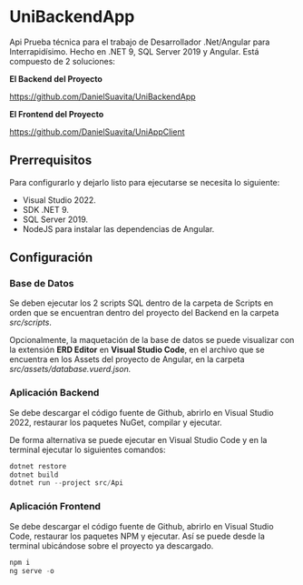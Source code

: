 # UniBackendApp

Api Prueba técnica para el trabajo de Desarrollador .Net/Angular para Interrapidísimo. Hecho en .NET 9, SQL Server 2019 y Angular. Está compuesto de 2 soluciones:

**El Backend del Proyecto**

https://github.com/DanielSuavita/UniBackendApp

**El Frontend del Proyecto**

https://github.com/DanielSuavita/UniAppClient

## Prerrequisitos

Para configurarlo y dejarlo listo para ejecutarse se necesita lo siguiente:

- Visual Studio 2022.
- SDK .NET 9.
- SQL Server 2019.
- NodeJS para instalar las dependencias de Angular.

## Configuración

### Base de Datos

Se deben ejecutar los 2 scripts SQL dentro de la carpeta de Scripts en orden que se encuentran dentro del proyecto del Backend en la carpeta *src/scripts*.

Opcionalmente, la maquetación de la base de datos se puede visualizar con la extensión **ERD Editor** en **Visual Studio Code**, en el archivo que se encuentra en los Assets del proyecto de Angular, en la carpeta *src/assets/database.vuerd.json.*

### Aplicación Backend

Se debe descargar el código fuente de Github, abrirlo en Visual Studio 2022, restaurar los paquetes NuGet, compilar y ejecutar.

De forma alternativa se puede ejecutar en Visual Studio Code y en la terminal ejecutar lo siguientes comandos:

```powershell
dotnet restore
dotnet build
dotnet run --project src/Api
```

### Aplicación Frontend

Se debe descargar el código fuente de Github, abrirlo en Visual Studio Code, restaurar los paquetes NPM y ejecutar. Así se puede desde la terminal ubicándose sobre el proyecto ya descargado.

```powershell
npm i
ng serve -o
```